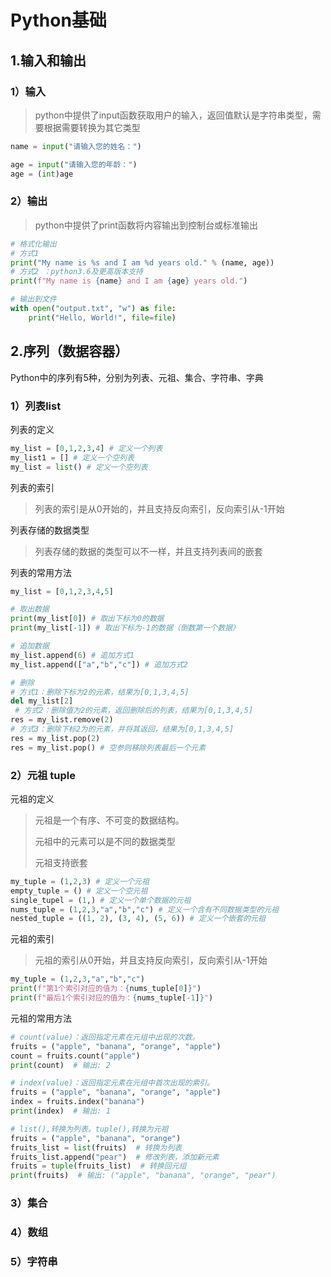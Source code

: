 # Python基础



## 1.输入和输出

### 1）输入

> python中提供了input函数获取用户的输入，返回值默认是字符串类型，需要根据需要转换为其它类型

```python
name = input("请输入您的姓名：")

age = input("请输入您的年龄：")
age = (int)age
```



### 2）输出

> python中提供了print函数将内容输出到控制台或标准输出

```python
# 格式化输出
# 方式1
print("My name is %s and I am %d years old." % (name, age))
# 方式2 ：python3.6及更高版本支持
print(f"My name is {name} and I am {age} years old.")

# 输出到文件
with open("output.txt", "w") as file:
    print("Hello, World!", file=file)
```



## 2.序列（数据容器）

Python中的序列有5种，分别为列表、元祖、集合、字符串、字典



### 1）列表list

列表的定义

```python
my_list = [0,1,2,3,4] # 定义一个列表
my_list1 = [] # 定义一个空列表
my_list = list() # 定义一个空列表
```

列表的索引

> 列表的索引是从0开始的，并且支持反向索引，反向索引从-1开始

列表存储的数据类型

> 列表存储的数据的类型可以不一样，并且支持列表间的嵌套

列表的常用方法

```python
my_list = [0,1,2,3,4,5]

# 取出数据
print(my_list[0]) # 取出下标为0的数据
print(my_list[-1]) # 取出下标为-1的数据（倒数第一个数据）

# 追加数据
my_list.append(6) # 追加方式1
my_list.append(["a","b","c"]) # 追加方式2

# 删除
# 方式1：删除下标为2的元素，结果为[0,1,3,4,5]
del my_list[2] 
 # 方式2：删除值为2的元素，返回删除后的列表，结果为[0,1,3,4,5]
res = my_list.remove(2)
# 方式3：删除下标2为的元素，并将其返回，结果为[0,1,3,4,5]
res = my_list.pop(2) 
res = my_list.pop() # 空参则移除列表最后一个元素
```



### 2）元祖 tuple

元祖的定义

> 元祖是一个有序、不可变的数据结构。
>
> 元祖中的元素可以是不同的数据类型
>
> 元祖支持嵌套

```python
my_tuple = (1,2,3) # 定义一个元祖
empty_tuple = () # 定义一个空元祖
single_tupel = (1,) # 定义一个单个数据的元祖
nums_tuple = (1,2,3,"a","b","c") # 定义一个含有不同数据类型的元祖
nested_tuple = ((1, 2), (3, 4), (5, 6)) # 定义一个嵌套的元祖
```

元祖的索引

> 元祖的索引从0开始，并且支持反向索引，反向索引从-1开始

```python
my_tuple = (1,2,3,"a","b","c")
print(f"第1个索引对应的值为：{nums_tuple[0]}")
print(f"最后1个索引对应的值为：{nums_tuple[-1]}")
```

元祖的常用方法

```python
# count(value)：返回指定元素在元组中出现的次数。
fruits = ("apple", "banana", "orange", "apple")
count = fruits.count("apple")
print(count)  # 输出: 2

# index(value)：返回指定元素在元组中首次出现的索引。
fruits = ("apple", "banana", "orange", "apple")
index = fruits.index("banana")
print(index)  # 输出: 1

# list(),转换为列表。tuple(),转换为元祖
fruits = ("apple", "banana", "orange")
fruits_list = list(fruits)  # 转换为列表
fruits_list.append("pear")  # 修改列表，添加新元素
fruits = tuple(fruits_list)  # 转换回元组
print(fruits)  # 输出: ("apple", "banana", "orange", "pear")
```



### 3）集合



### 4）数组



### 5）字符串
